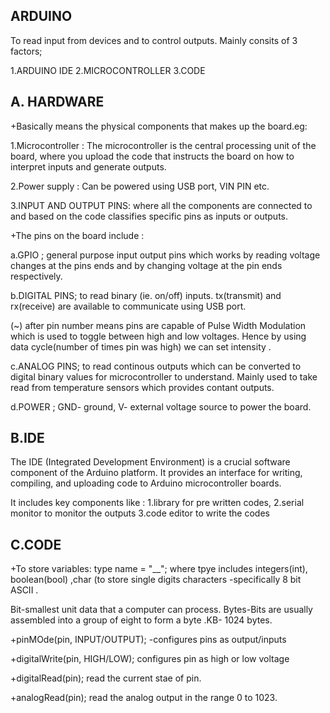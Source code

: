 **ARDUINO**
---

To read input from devices and to control outputs.
Mainly consits of 3 factors;

  1.ARDUINO IDE
  2.MICROCONTROLLER
  3.CODE

**A. HARDWARE**
---
+Basically means the physical components that makes up the board.eg: 

  1.Microcontroller : The microcontroller is the central processing unit of the board, where you upload the code that instructs the board on how to interpret inputs and generate outputs.
  
  2.Power supply : Can be powered using USB port, VIN PIN etc.
  
  3.INPUT AND OUTPUT PINS: where all the components are connected to and based on the code classifies specific pins as inputs or outputs.

+The pins on the board include :

 a.GPIO ; general purpose input output pins which works by reading voltage changes at the pins ends and by changing voltage at the pin ends respectively.
 
 b.DIGITAL PINS; to read binary (ie. on/off) inputs. tx(transmit) and rx(receive) are available to communicate using USB port.
 
   (~) after pin number means pins are capable of Pulse Width Modulation which is used to toggle between high and low voltages. Hence by using data cycle(number of times pin was high) we can set intensity .

 c.ANALOG PINS; to read continous outputs which can be converted to digital binary values for microcontroller to understand. Mainly used to take read from temperature sensors which provides contant outputs.

 d.POWER ; GND- ground,  V- external voltage source to power the board.
 
   
 **B.IDE**
 ---

 The IDE (Integrated Development Environment) is a crucial software component of the Arduino platform. It provides an interface for writing, compiling, and uploading code to Arduino microcontroller boards.
 
 It includes key components like : 
  1.library for pre written codes, 
  2.serial monitor to monitor the outputs
  3.code editor to write the codes
  
**C.CODE**
---

 +To store variables: type name = "__"; where tpye includes integers(int), boolean(bool) ,char (to store single digits characters -specifically 8 bit ASCII .
 
 Bit-smallest unit data that a computer can process. Bytes-Bits are usually assembled into a group of eight to form a byte .KB- 1024 bytes.

 +pinMOde(pin, INPUT/OUTPUT); -configures pins as output/inputs

 +digitalWrite(pin, HIGH/LOW); configures pin as high or low voltage

 +digitalRead(pin); read the current stae of pin.

 +analogRead(pin); read the analog output in the range 0 to 1023.
 



